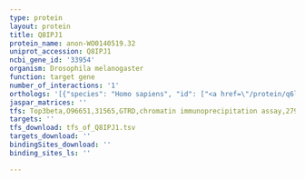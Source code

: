 ```yaml
---
type: protein
layout: protein
title: Q8IPJ1
protein_name: anon-WO0140519.32
uniprot_accession: Q8IPJ1
ncbi_gene_id: '33954'
organism: Drosophila melanogaster
function: target gene
number_of_interactions: '1'
orthologs: '[{"species": "Homo sapiens", "id": ["<a href=\"/protein/q6l8h2\">Q6L8H2</a>"]}, {"species": "Mus musculus", "id": ["A0A1B0GSA0", "<a href=\"/protein/q2ta51\">Q2TA51</a>", "<a href=\"/protein/q64507\">Q64507</a>"]}, {"species": "Rattus norvegicus", "id": ["D3ZNL6"]}]'
jaspar_matrices: ''
tfs: Top3beta,O96651,31565,GTRD,chromatin immunoprecipitation assay,27924024%5Buid%5D,No
targets: ''
tfs_download: tfs_of_Q8IPJ1.tsv
targets_download: ''
bindingSites_download: ''
binding_sites_ls: ''

---
```

